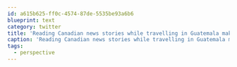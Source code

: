 ```yaml
---
id: a615b625-ff0c-4574-87de-5535be93a6b6
blueprint: text
category: twitter
title: 'Reading Canadian news stories while travelling in Guatemala makes Canada seem like a dangerous place #perspective'
caption: 'Reading Canadian news stories while travelling in Guatemala makes Canada seem like a dangerous place <span class="hashtag hashtag_local">#<a href="http://tweettemp.darylchymko.ca/?tag=perspective">perspective</a>'
tags:
  - perspective
---
```


